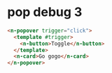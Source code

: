 # pop debug 3

```html
<n-popover trigger="click">
  <template #trigger>
    <n-button>Toggle</n-button>
  </template>
  <n-card>Go gogo</n-card>
</n-popover>
```

